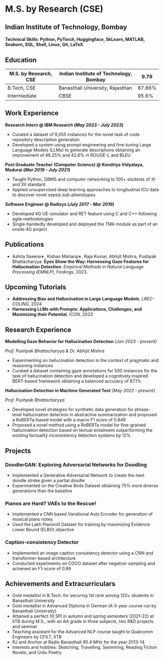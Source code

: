 # M.S. by Research (CSE) 
## Indian Institute of Technology, Bombay

#### Technical Skills: Python, PyTorch, Huggingface, SkLearn, MATLAB, Seaborn, SQL, Shell, Linux, Git, LaTeX 

## Education

| M.S. by Research, CSE | Indian Institute of Technology, Bombay | 9.79   |
|-----------------------|----------------------------------------|--------|
| B.Tech, CSE           | Banasthali University, Rajasthan       | 87.86% |
| Intermediate          | CBSE                                   | 95.6%  |

## Work Experience
**Research Intern @ IBM Research (_May 2023 - July 2023_)**
- Curated a dataset of 9,055 instances for the novel task of code repository description generation
- Developed a system using prompt engineering and fine-tuning Large Language Models (LLMs) to generate descriptions obtaining an improvement of 46.25% and 42.6% in ROUGE-L and BLEU

**Post Graduate Teacher (Computer Science) @ Kendriya Vidyalaya, Madurai (_Mar 2019 - July 2021_)**
- Taught Python, DBMS and computer networking to 100+ students of XI and XII standard
- Applied unsupervised deep learning approaches to longitudinal ICU data to discover novel sepsis sub-phenotypes

**Software Engineer @ Radisys (_July 2017 - Mar 2019_)**
- Developed 4G UE-simulator and RET feature using C and C++ following agile methodologies
- Single-handedly developed and deployed the TMA module as part of an onsite 4G project

## Publications
- Ashita Saxena∗, Kishan Maharaj∗, Raja Kumar, Abhijit Mishra, Pushpak Bhattacharyya. **Eyes Show the Way: Harnessing Gaze Features for Hallucination Detection**. _Empirical Methods in Natural Language Processing (EMNLP)_, Findings, 2023.

## Upcoming Tutorials
- **Addressing Bias and Hallucination in Large Language Models**, _LREC-COLING_, 2024
- **Harnessing LLMs with Prompts: Applications, Challenges, and Maximizing their Potential**, _ICON_, 2023

## Research Experience
**Modelling Gaze Behavior for Hallucination Detection** _(Jan 2023 - present)_

_Prof. Pushpak Bhattacharyya & Dr. Abhijit Mishra_
- Experimenting on hallucination detection in the context of pragmatic and reasoning instances
- Curated a dataset containing gaze annotations for 500 instances for the task of hallucination detection and developed a cognitively inspired BERT-based framework obtaining a balanced accuracy of 87.1%

**Hallucination Detection in Machine Generated Text** _(May 2022 - present)_

_Prof. Pushpak Bhattacharyya_
- Developed novel strategies for synthetic data generation for phrase-level hallucination detection in abstractive summarization and proposed a RoBERTa-based model with a macro F1 score of 0.849
- Proposed a novel method using a RoBERTa model for fine-grained hallucination detection based on textual entailment outperforming the existing factuality inconsistency detection systems by 12%

## Projects
### DoodlerGAN: Exploring Adversarial Networks for Doodling
- Implemented a Generative Adversarial Network to create the next doodle stroke given a partial doodle
- Experimented on the Creative Birds Dataset obtaining 75% more diverse generations than the baseline

### Pianos are Hard? VAEs to the Rescue!
- Implemented a CNN based Variational Auto Encoder for generation of musical piano notes
- Used the Lakh Pianoroll Dataset for training by maximizing Evidence Lower Bound (ELBO) objective

### Caption-consistency Detector
- Implemented an image caption consistency detector using a CNN and transformer-based architecture
- Conducted experiments on COCO dataset after negative-sampling and achieved an F1-score of 0.89

## Achievements and Extracurriculars
- Gold medallist in B.Tech. for securing 1st rank among 120+ students in Banasthali University
- Gold medallist in Advanced Diploma in German (A 3-year course run by Banasthali University)
- Attained a perfect 10 SPI in autumn and spring semesters (2021-22) at IITB during M.S., with an AA grade in three subjects, two R&D projects and seminar
- Teaching assistant for the Advanced NLP course taught to Qualcomm Engineers by CFILT, IITB
- RJ and Anchor at Radio Banasthali 90.4 MHz for the year 2013-14
- Interests and hobbies: Sketching, Travelling, Swimming, Reading Fiction Novels, and Urdu Poetry


